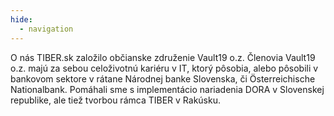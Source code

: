 ```yaml
---
hide:
  - navigation
---
```

O nás
TIBER.sk založilo občianske združenie Vault19 o.z. Členovia Vault19 o.z. majú za sebou celoživotnú kariéru v IT, ktorý pôsobia, alebo pôsobili v bankovom sektore v rátane Národnej banke Slovenska, či Österreichische Nationalbank. Pomáhali sme s implementácio nariadenia DORA v Slovenskej republike, ale tiež tvorbou rámca TIBER v Rakúsku.

